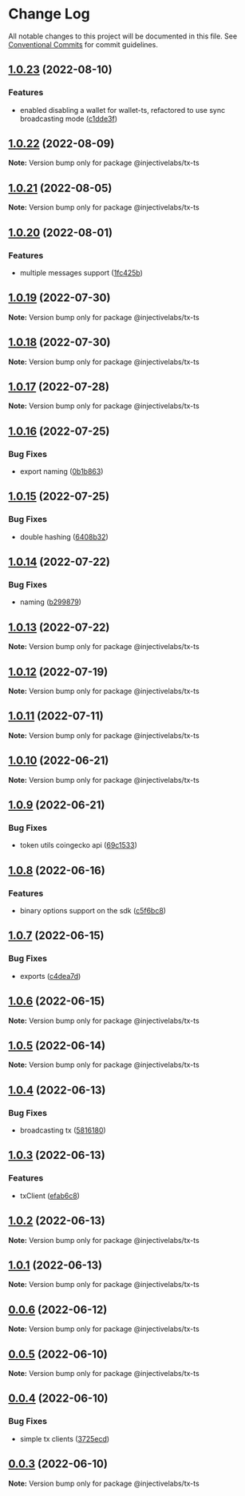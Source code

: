# Change Log

All notable changes to this project will be documented in this file.
See [Conventional Commits](https://conventionalcommits.org) for commit guidelines.

## [1.0.23](https://github.com/InjectiveLabs/injective-ts/compare/@injectivelabs/tx-ts@1.0.22...@injectivelabs/tx-ts@1.0.23) (2022-08-10)


### Features

* enabled disabling a wallet for wallet-ts, refactored to use sync broadcasting mode ([c1dde3f](https://github.com/InjectiveLabs/injective-ts/commit/c1dde3f5efd644de194d4e50b77c8c484d11a4b9))





## [1.0.22](https://github.com/InjectiveLabs/injective-ts/compare/@injectivelabs/tx-ts@1.0.21...@injectivelabs/tx-ts@1.0.22) (2022-08-09)

**Note:** Version bump only for package @injectivelabs/tx-ts





## [1.0.21](https://github.com/InjectiveLabs/injective-ts/compare/@injectivelabs/tx-ts@1.0.20...@injectivelabs/tx-ts@1.0.21) (2022-08-05)

**Note:** Version bump only for package @injectivelabs/tx-ts





## [1.0.20](https://github.com/InjectiveLabs/injective-ts/compare/@injectivelabs/tx-ts@1.0.19...@injectivelabs/tx-ts@1.0.20) (2022-08-01)


### Features

* multiple messages support ([1fc425b](https://github.com/InjectiveLabs/injective-ts/commit/1fc425ba3182cee4d342b32c329dafc8a27cdac1))





## [1.0.19](https://github.com/InjectiveLabs/injective-ts/compare/@injectivelabs/tx-ts@1.0.18...@injectivelabs/tx-ts@1.0.19) (2022-07-30)

**Note:** Version bump only for package @injectivelabs/tx-ts





## [1.0.18](https://github.com/InjectiveLabs/injective-ts/compare/@injectivelabs/tx-ts@1.0.17...@injectivelabs/tx-ts@1.0.18) (2022-07-30)

**Note:** Version bump only for package @injectivelabs/tx-ts





## [1.0.17](https://github.com/InjectiveLabs/injective-ts/compare/@injectivelabs/tx-ts@1.0.16...@injectivelabs/tx-ts@1.0.17) (2022-07-28)

**Note:** Version bump only for package @injectivelabs/tx-ts





## [1.0.16](https://github.com/InjectiveLabs/injective-ts/compare/@injectivelabs/tx-ts@1.0.15...@injectivelabs/tx-ts@1.0.16) (2022-07-25)


### Bug Fixes

* export naming ([0b1b863](https://github.com/InjectiveLabs/injective-ts/commit/0b1b863dd592c3ed09d82cbfb2dfae20e4077334))





## [1.0.15](https://github.com/InjectiveLabs/injective-ts/compare/@injectivelabs/tx-ts@1.0.14...@injectivelabs/tx-ts@1.0.15) (2022-07-25)


### Bug Fixes

* double hashing ([6408b32](https://github.com/InjectiveLabs/injective-ts/commit/6408b3292b38e3e3cda7a2c617c2b7cde3264727))





## [1.0.14](https://github.com/InjectiveLabs/injective-ts/compare/@injectivelabs/tx-ts@1.0.13...@injectivelabs/tx-ts@1.0.14) (2022-07-22)


### Bug Fixes

* naming ([b299879](https://github.com/InjectiveLabs/injective-ts/commit/b299879fb637acf833dc11ec2e68b88e05d19ce1))





## [1.0.13](https://github.com/InjectiveLabs/injective-ts/compare/@injectivelabs/tx-ts@1.0.12...@injectivelabs/tx-ts@1.0.13) (2022-07-22)

**Note:** Version bump only for package @injectivelabs/tx-ts





## [1.0.12](https://github.com/InjectiveLabs/injective-ts/compare/@injectivelabs/tx-ts@1.0.11...@injectivelabs/tx-ts@1.0.12) (2022-07-19)

**Note:** Version bump only for package @injectivelabs/tx-ts





## [1.0.11](https://github.com/InjectiveLabs/injective-ts/compare/@injectivelabs/tx-ts@1.0.10...@injectivelabs/tx-ts@1.0.11) (2022-07-11)

**Note:** Version bump only for package @injectivelabs/tx-ts





## [1.0.10](https://github.com/InjectiveLabs/injective-ts/compare/@injectivelabs/tx-ts@1.0.9...@injectivelabs/tx-ts@1.0.10) (2022-06-21)

**Note:** Version bump only for package @injectivelabs/tx-ts





## [1.0.9](https://github.com/InjectiveLabs/injective-ts/compare/@injectivelabs/tx-ts@1.0.8...@injectivelabs/tx-ts@1.0.9) (2022-06-21)


### Bug Fixes

* token utils coingecko api ([69c1533](https://github.com/InjectiveLabs/injective-ts/commit/69c15339bef85a9537a70ef1524debec413ddea2))





## [1.0.8](https://github.com/InjectiveLabs/injective-ts/compare/@injectivelabs/tx-ts@1.0.7...@injectivelabs/tx-ts@1.0.8) (2022-06-16)


### Features

* binary options support on the sdk ([c5f6bc8](https://github.com/InjectiveLabs/injective-ts/commit/c5f6bc8313cc48281a426f84a352f212449bbb98))





## [1.0.7](https://github.com/InjectiveLabs/injective-ts/compare/@injectivelabs/tx-ts@1.0.6...@injectivelabs/tx-ts@1.0.7) (2022-06-15)


### Bug Fixes

* exports ([c4dea7d](https://github.com/InjectiveLabs/injective-ts/commit/c4dea7d02fa5af0c0b14be6d4577cfe8f67512eb))





## [1.0.6](https://github.com/InjectiveLabs/injective-ts/compare/@injectivelabs/tx-ts@1.0.5...@injectivelabs/tx-ts@1.0.6) (2022-06-15)

**Note:** Version bump only for package @injectivelabs/tx-ts





## [1.0.5](https://github.com/InjectiveLabs/injective-ts/compare/@injectivelabs/tx-ts@1.0.4...@injectivelabs/tx-ts@1.0.5) (2022-06-14)

**Note:** Version bump only for package @injectivelabs/tx-ts





## [1.0.4](https://github.com/InjectiveLabs/injective-ts/compare/@injectivelabs/tx-ts@1.0.3...@injectivelabs/tx-ts@1.0.4) (2022-06-13)


### Bug Fixes

* broadcasting tx ([5816180](https://github.com/InjectiveLabs/injective-ts/commit/5816180ed2a5c5fdec61ef018d0ae7121f4f9072))





## [1.0.3](https://github.com/InjectiveLabs/injective-ts/compare/@injectivelabs/tx-ts@1.0.2...@injectivelabs/tx-ts@1.0.3) (2022-06-13)


### Features

* txClient ([efab6c8](https://github.com/InjectiveLabs/injective-ts/commit/efab6c80190b44620cdce8aa20fed4fef213de79))





## [1.0.2](https://github.com/InjectiveLabs/injective-ts/compare/@injectivelabs/tx-ts@1.0.1...@injectivelabs/tx-ts@1.0.2) (2022-06-13)

**Note:** Version bump only for package @injectivelabs/tx-ts





## [1.0.1](https://github.com/InjectiveLabs/injective-ts/compare/@injectivelabs/tx-ts@0.0.6...@injectivelabs/tx-ts@1.0.1) (2022-06-13)

**Note:** Version bump only for package @injectivelabs/tx-ts





## [0.0.6](https://github.com/InjectiveLabs/injective-ts/compare/@injectivelabs/tx-ts@0.0.5...@injectivelabs/tx-ts@0.0.6) (2022-06-12)

**Note:** Version bump only for package @injectivelabs/tx-ts





## [0.0.5](https://github.com/InjectiveLabs/injective-ts/compare/@injectivelabs/tx-ts@0.0.4...@injectivelabs/tx-ts@0.0.5) (2022-06-10)

**Note:** Version bump only for package @injectivelabs/tx-ts





## [0.0.4](https://github.com/InjectiveLabs/injective-ts/compare/@injectivelabs/tx-ts@0.0.3...@injectivelabs/tx-ts@0.0.4) (2022-06-10)


### Bug Fixes

* simple tx clients ([3725ecd](https://github.com/InjectiveLabs/injective-ts/commit/3725ecd59cf89610fa0dd870b7b3373ea1fdf445))





## [0.0.3](https://github.com/InjectiveLabs/injective-ts/compare/@injectivelabs/tx-ts@0.0.2...@injectivelabs/tx-ts@0.0.3) (2022-06-10)

**Note:** Version bump only for package @injectivelabs/tx-ts
